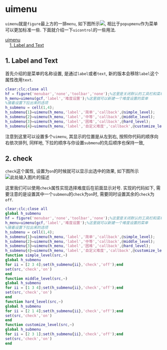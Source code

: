 # uimenu

`uimenu`就是`figure`最上方的一排`menu`, 如下图所示![][1], 
相比于`popupmenu`作为菜单可以更加标准一些.  下面就介绍一下`uicontrol`的一些用法.

[uimenu](#uimenu)</br>
&emsp;[1. Label and Text](#1-label-and-text)</br>

## 1. Label and Text
首先介绍的是菜单的名称设置, 是通过`label`或者`text`, 新的版本会移除`label`这个属性改用`text`. 

```matlab
clear;clc;close all
hf = figure('menubar','none','toolbar','none');%这里是关闭默认的工具栏和菜单
h_menu=uimenu(gcf,'label','难度设置');%这里就可以新建一个难度设置的菜单
%接着设置下拉出来的选项
h_submenu = cell(1,4);
h_submenu{1}=uimenu(h_menu,'label','简单','callback',@simple_level);
h_submenu{2}=uimenu(h_menu,'label','中等','callback',@middle_level);
h_submenu{3}=uimenu(h_menu,'label','困难','callback',@hard_level);
h_submenu{4}=uimenu(h_menu,'label','自定义难度','callback',@customize_level);
```
注意到这里可以设置多个`uimenu`, 其显示的位置是从左到右, 按照你代码的顺序向右依次排列, 同样地, 下拉的顺序与你设置`submenu`的先后顺序也保持一致, 

## 2. check
`check`这个属性, 设置为`on`的时候就可以显示出选中的效果, 如下图所示
![此处输入图片的描述][2]

这里我们可以使用`check`属性实现选择难度后在前面显示对号. 实现的代码如下, 需要注意的是设置其中一个`submenu`的`check`为`on`时, 需要同时设置其余的`check`为`off`.
```matlab
clear;clc;close all
global h_submenu
hf = figure('menubar','none','toolbar','none');%这里是关闭默认的工具栏和菜单
h_menu=uimenu(gcf,'label','难度设置');%这里就可以新建一个难度设置的菜单
%接着设置下拉出来的选项
h_submenu = cell(1,4);
h_submenu{1}=uimenu(h_menu,'label','简单','callback',@simple_level);
h_submenu{2}=uimenu(h_menu,'label','中等','callback',@middle_level);
h_submenu{3}=uimenu(h_menu,'label','困难','callback',@hard_level);
h_submenu{4}=uimenu(h_menu,'label','自定义难度','callback',@customize_level);
function simple_level(src,~)
global h_submenu
for ii = [2 3 4];set(h_submenu{ii},'check','off');end
set(src,'check','on')
end
function middle_level(src,~)
global h_submenu
for ii = [1 3 4];set(h_submenu{ii},'check','off');end
set(src,'check','on')
end
function hard_level(src,~)
global h_submenu
for ii = [2 1 4];set(h_submenu{ii},'check','off');end
set(src,'check','on')
end
function customize_level(src,~)
global h_submenu
for ii = [2 3 1];set(h_submenu{ii},'check','off');end
set(src,'check','on')
end
```

  [1]: https://raw.githubusercontent.com/ChangChunHe/Minesweeper/master/figure/figure-uimenu.png
  [2]: https://raw.githubusercontent.com/ChangChunHe/Minesweeper/master/figure/uimenu_check.png
